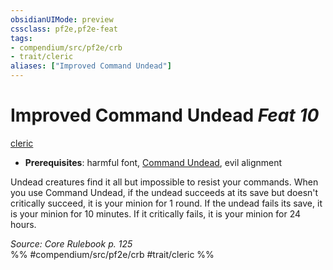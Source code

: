 ```yaml
---
obsidianUIMode: preview
cssclass: pf2e,pf2e-feat
tags:
- compendium/src/pf2e/crb
- trait/cleric
aliases: ["Improved Command Undead"]
---
```

# Improved Command Undead  *Feat 10*  
[cleric](rules/traits/cleric.md "Cleric Class Trait")  

- **Prerequisites**: harmful font, [Command Undead](compendium/feats/command-undead.md), evil alignment

Undead creatures find it all but impossible to resist your commands. When you use Command Undead, if the undead succeeds at its save but doesn't critically succeed, it is your minion for 1 round. If the undead fails its save, it is your minion for 10 minutes. If it critically fails, it is your minion for 24 hours.

*Source: Core Rulebook p. 125*  
%% #compendium/src/pf2e/crb #trait/cleric %%